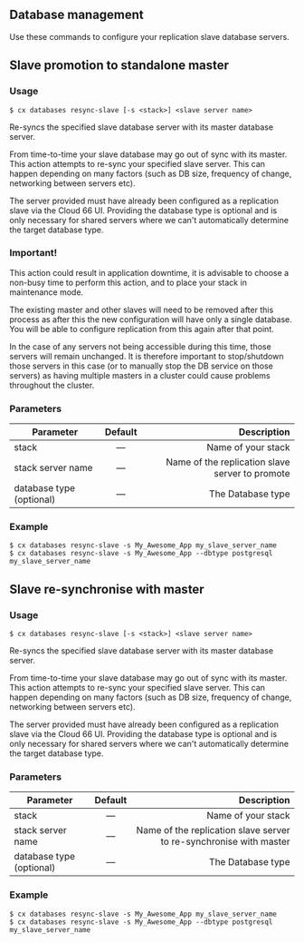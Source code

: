 
## Database management

Use these commands to configure your replication slave database servers.


## Slave promotion to standalone master


### Usage

```
$ cx databases resync-slave [-s <stack>] <slave server name>
```

Re-syncs the specified slave database server with its master database server.

From time-to-time your slave database may go out of sync with its master. This action attempts to re-sync your specified slave server. This can happen depending on many factors (such as DB size, frequency of change, networking between servers etc).

The server provided must have already been configured as a replication slave via the Cloud 66 UI.
Providing the database type is optional and is only necessary for shared servers where we can't automatically determine the target database type.


### Important!

This action could result in application downtime, it is advisable to choose a non-busy time to perform this action, and to place your stack in maintenance mode.

The existing master and other slaves will need to be removed after this process as after this the new configuration will have only a single database. You will be able to configure replication from this again after that point.

In the case of any servers not being accessible during this time, those servers will remain unchanged. It is therefore important to stop/shutdown those servers in this case (or to manually stop the DB service on those servers) as having multiple masters in a cluster could cause problems throughout the cluster.



### Parameters


|		Parameter 		   |	Default		|   Description    |
|--------------------------|:--------------:| ----------------:|
|stack 					   |	—			|Name of your stack|
|stack server name 	   | 	—		| Name of the replication slave server to promote |
|database type (optional)	 	   |	—	| The Database type |

### Example


```
$ cx databases resync-slave -s My_Awesome_App my_slave_server_name
$ cx databases resync-slave -s My_Awesome_App --dbtype postgresql my_slave_server_name
```



## Slave re-synchronise with master

### Usage

```
$ cx databases resync-slave [-s <stack>] <slave server name>
```

Re-syncs the specified slave database server with its master database server.

From time-to-time your slave database may go out of sync with its master. This action attempts to re-sync your specified slave server. This can happen depending on many factors (such as DB size, frequency of change, networking between servers etc).

The server provided must have already been configured as a replication slave via the Cloud 66 UI.
Providing the database type is optional and is only necessary for shared servers where we can't automatically determine the target database type.


### Parameters


|		Parameter 		   |	Default		|   Description    |
|--------------------------|:--------------:| ----------------:|
|stack 					   |		—		|Name of your stack|
|stack server name 	   | 	—		| Name of the replication slave server to re-synchronise with master|
|database type (optional)	 	   |	—	| The Database type |

### Example


```
$ cx databases resync-slave -s My_Awesome_App my_slave_server_name
$ cx databases resync-slave -s My_Awesome_App --dbtype postgresql my_slave_server_name
```

